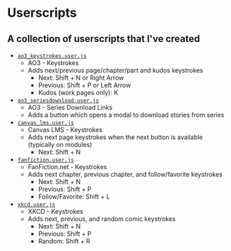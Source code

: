 # Userscripts
## A collection of userscripts that I've created

- [`ao3_keystrokes.user.js`](https://github.com/hkamran80/userscripts/raw/main/ao3_keystrokes.user.js)
    - AO3 - Keystrokes
    - Adds next/previous page/chapter/part and kudos keystrokes
        - Next: Shift + N or Right Arrow
        - Previous: Shift + P or Left Arrow
        - Kudos (work pages only): K
- [`ao3_seriesdownload.user.js`](https://github.com/hkamran80/userscripts/raw/main/ao3_seriesdownload.user.js)
    - AO3 - Series Download Links
    - Adds a button which opens a modal to download stories from series
- [`canvas_lms.user.js`](https://github.com/hkamran80/userscripts/raw/main/canvas_lms.user.js)
    - Canvas LMS - Keystrokes
    - Adds next page keystrokes when the next button is available (typically on modules)
        - Next: Shift + N
- [`fanfiction.user.js`](https://github.com/hkamran80/userscripts/raw/main/fanfiction.user.js)
    - FanFiction.net - Keystrokes
    - Adds next chapter, previous chapter, and follow/favorite keystrokes
        - Next: Shift + N
        - Previous: Shift + P
        - Follow/Favorite: Shift + L
- [`xkcd.user.js`](https://github.com/hkamran80/userscripts/raw/main/xkcd.user.js)
    - XKCD - Keystrokes
    - Adds next, previous, and random comic keystrokes
        - Next: Shift + N
        - Previous: Shift + P
        - Random: Shift + R
